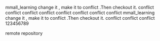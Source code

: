 mmall_learning   change it , make it to conflict .Then checkout it. conflict conflict conflict 
conflict 
conflict 
conflict 
conflict 
conflict 
mmall_learning   change it , make it to conflict .Then checkout it. conflict conflict conflict 123456789

remote  repository
